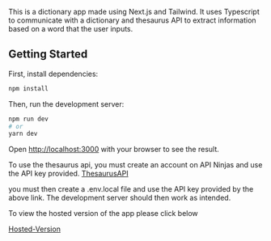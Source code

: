 This is a dictionary app made using Next.js and Tailwind. It uses Typescript to communicate with a dictionary and thesaurus API to extract information based on a word that the user inputs.

## Getting Started

First, install dependencies:

```bash
npm install
```

Then, run the development server: 

```bash
npm run dev
# or
yarn dev
```

Open [http://localhost:3000](http://localhost:3000) with your browser to see the result.

To use the thesaurus api, you must create an account on API Ninjas and use the API key provided. 
[ThesaurusAPI](https://www.api-ninjas.com/api/thesaurus)

you must then create a .env.local file and use the API key provided by the above link. The development server should then work as intended. 

To view the hosted version of the app please click below

[Hosted-Version](https://67af2f62a22842a0e0caab9c--dictionary-thesaurus.netlify.app/)